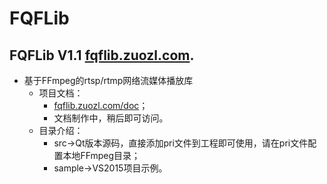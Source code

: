 # FQFLib
## FQFLib V1.1 [fqflib.zuozl.com](http://fqflib.zuozl.com).
* 基于FFmpeg的rtsp/rtmp网络流媒体播放库
	* 项目文档：
		* [fqflib.zuozl.com/doc](http://fqflib.zuozl.com/doc)；
		* 文档制作中，稍后即可访问。
	* 目录介绍：
		* src->Qt版本源码，直接添加pri文件到工程即可使用，请在pri文件配置本地FFmpeg目录；
		* sample->VS2015项目示例。